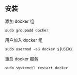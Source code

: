 ## 安装

添加 docker 组

```
sudo groupadd docker
```

用户加入 docker 组

```
sudo usermod -aG docker ${USER}
```

重启 docker 服务

```
sudo systemctl restart docker
```
